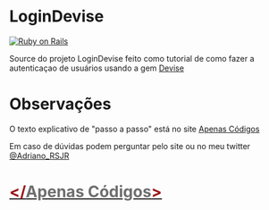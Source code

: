 # LoginDevise

[![Ruby on Rails](http://rubyonrails.org/images/rails-logo.svg)](http://rubyonrails.org/)

Source do projeto LoginDevise feito como tutorial de como fazer a autenticaçao de usuários usando a gem [Devise](https://github.com/plataformatec/devise)

# Observações

O texto explicativo de "passo a passo" está no site [Apenas Códigos](https://apenascodigos.wordpress.com/)

Em caso de dúvidas podem perguntar pelo site ou no meu twitter [@Adriano_RSJR](https://twitter.com/Adriano_RSJR)

# [<span style="color: #9A1818"></<span style="color: #6E6E6E">Apenas Códigos</span>></span>](https://apenascodigos.wordpress.com)